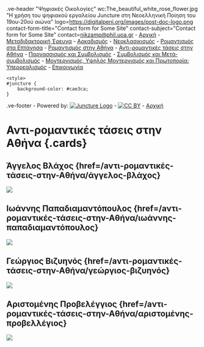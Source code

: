 .ve-header "Ψηφιακές Οικολογίες" wc:The_beautiful_white_rose_flower.jpg "Η χρήση του ψηφιακού εργαλείου Juncture στη Νεοελληνική Ποίηση του 19ου-20ού αιώνα" logo=https://digitalpeni.org/images/post-doc-logo.png contact-form-title="Contact form for Some Site" contact-subject="Contact form for Some Site" contact=nikzamp@phil.uoa.gr
    - [Αρχική](/)
    - [Μεταδιδακτορική Έρευνα](/έρευνα)
    - [Αρκαδισμός](/aρκαδισμός)
    - [Νεοκλασικισμός](/nεοκλασικισμός)
    - [Ρομαντισμός στα Επτάνησα](/pομαντισμός-στα-eπτάνησα)
    - [Ρομαντισμός στην Αθήνα](/pομαντισμός-στην-aθήνα)
    - [Αντι-ρομαντικές τάσεις στην Αθήνα](/aντι-ρομαντικές-τάσεις-στην-Αθήνα)
    - [Παρνασσισμός και Συμβολισμός](/παρνασσισμός-συμβολισμός)
    - [Συμβολισμός και Μετά-συμβολισμός](/Συμβολισμός-Μετα-συμβολισμός)
    - [Μοντερνισμός. Υψηλός Μοντερνισμός και Πρωτοπορία: Υπερρεαλισμός](/μοντερνισμός-υψηλός-μοντερνισμός-πρωτοπορία-υπερρεαλισμός)
    - [Επικοινωνία](/contact)
    
    <style>
    #juncture {
        background-color: #cae3ca;
    }
</style>

.ve-footer
    - Powered by: [![Juncture Logo](https://juncture-digital.github.io/juncture/static/images/juncture-logo.png)](https://juncture-digital.org)
    - [![CC BY](https://licensebuttons.net/l/by/4.0/88x31.png)](https://creativecommons.org/licenses/by/4.0/)
    - [Αρχική](/)

# Αντι-ρομαντικές τάσεις στην Αθήνα {.cards}

## Άγγελος Βλάχος {href=/aντι-ρομαντικές-τάσεις-στην-Αθήνα/άγγελος-βλάχος}

![](https://digitalpeni.org/aντι-ρομαντικές-τάσεις-στην-Αθήνα/vlachos.jpg)

## Ιωάννης Παπαδιαμαντόπουλος {href=/aντι-ρομαντικές-τάσεις-στην-Αθήνα/ιωάννης-παπαδιαμαντόπουλος}

![](https://upload.wikimedia.org/wikipedia/commons/7/7a/Jean_Mor%C3%A9as_1910.jpg)

## Γεώργιος Βιζυηνός {href=/aντι-ρομαντικές-τάσεις-στην-Αθήνα/γεώργιος-βιζυηνός}

![](https://digitalpeni.org/aντι-ρομαντικές-τάσεις-στην-Αθήνα/vizyinos.jpeg)

## Αριστομένης Προβελέγγιος {href=/aντι-ρομαντικές-τάσεις-στην-Αθήνα/αριστομένης-προβελλέγιος}

![](https://upload.wikimedia.org/wikipedia/commons/4/4b/Aristomenis_Probeleggios.JPG)
